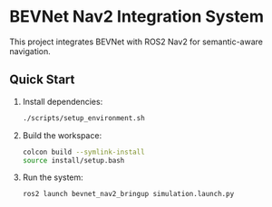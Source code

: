 # BEVNet Nav2 Integration System

This project integrates BEVNet with ROS2 Nav2 for semantic-aware navigation.

## Quick Start

1. Install dependencies:
   ```bash
   ./scripts/setup_environment.sh
   ```

2. Build the workspace:
   ```bash
   colcon build --symlink-install
   source install/setup.bash
   ```

3. Run the system:
   ```bash
   ros2 launch bevnet_nav2_bringup simulation.launch.py
   ```
